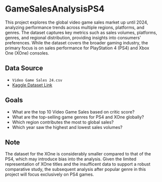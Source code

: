 # GameSalesAnalysisPS4
This project explores the global video game sales market up until 2024, analyzing performance trends across multiple regions, platforms, and genres. The dataset captures key metrics such as sales volumes, platforms, genres, and regional distribution, providing insights into consumers' preferences. While the dataset covers the broader gaming industry, the primary focus is on sales performance for PlayStation 4 (PS4) and Xbox One (XOne) consoles.

## Data Source
- ```Video Game Sales 24.csv```
- [Kaggle Dataset Link](https://www.kaggle.com/datasets/asaniczka/video-game-sales-2024)

## Goals
- What are the top 10 Video Game Sales based on critic score?
- What are the top-selling game genres for PS4 and XOne globally?
- Which region contributes the most to global sales?
- Which year saw the highest and lowest sales volumes?

## Note
The dataset for the XOne is considerably smaller compared to that of the PS4, which may introduce bias into the analysis. Given the limited representation of XOne titles and the insufficent data to support a robust comparative study, the subsequent analysis after popular genre in this project will focus exclusively on PS4 games.
